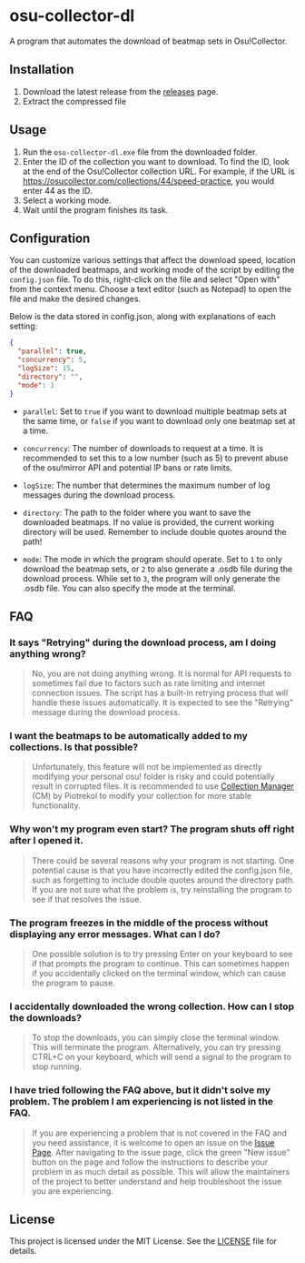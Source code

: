 # osu-collector-dl

A program that automates the download of beatmap sets in Osu!Collector.

## Installation

1. Download the latest release from the [releases](https://github.com/roogue/osu-collector-dl/releases) page.
2. Extract the compressed file

## Usage

1. Run the `osu-collector-dl.exe` file from the downloaded folder.
2. Enter the ID of the collection you want to download. To find the ID, look at the end of the Osu!Collector collection URL. For example, if the URL is https://osucollector.com/collections/44/speed-practice, you would enter 44 as the ID.
3. Select a working mode.
4. Wait until the program finishes its task.

## Configuration

You can customize various settings that affect the download speed, location of the downloaded beatmaps, and working mode of the script by editing the `config.json` file. To do this, right-click on the file and select "Open with" from the context menu. Choose a text editor (such as Notepad) to open the file and make the desired changes.

Below is the data stored in config.json, along with explanations of each setting:

```json
{
  "parallel": true,
  "concurrency": 5,
  "logSize": 15,
  "directory": "",
  "mode": 1
}
```

- `parallel`: Set to `true` if you want to download multiple beatmap sets at the same time, or `false` if you want to download only one beatmap set at a time.

- `concurrency`: The number of downloads to request at a time. It is recommended to set this to a low number (such as 5) to prevent abuse of the osu!mirror API and potential IP bans or rate limits.

- `logSize`: The number that determines the maximum number of log messages during the download process.

- `directory`: The path to the folder where you want to save the downloaded beatmaps. If no value is provided, the current working directory will be used. Remember to include double quotes around the path!

- `mode`: The mode in which the program should operate. Set to `1` to only download the beatmap sets, or `2` to also generate a .osdb file during the download process. While set to `3`, the program will only generate the .osdb file. You can also specify the mode at the terminal.

## FAQ

### It says "Retrying" during the download process, am I doing anything wrong?

> No, you are not doing anything wrong. It is normal for API requests to sometimes fail due to factors such as rate limiting and internet connection issues. The script has a built-in retrying process that will handle these issues automatically. It is expected to see the "Retrying" message during the download process.

### I want the beatmaps to be automatically added to my collections. Is that possible?

> Unfortunately, this feature will not be implemented as directly modifying your personal osu! folder is risky and could potentially result in corrupted files. It is recommended to use [Collection Manager](https://github.com/Piotrekol/CollectionManager) (CM) by Piotrekol to modify your collection for more stable functionality.

### Why won't my program even start? The program shuts off right after I opened it.

> There could be several reasons why your program is not starting. One potential cause is that you have incorrectly edited the config.json file, such as forgetting to include double quotes around the directory path. If you are not sure what the problem is, try reinstalling the program to see if that resolves the issue.

### The program freezes in the middle of the process without displaying any error messages. What can I do?

> One possible solution is to try pressing Enter on your keyboard to see if that prompts the program to continue. This can sometimes happen if you accidentally clicked on the terminal window, which can cause the program to pause.

### I accidentally downloaded the wrong collection. How can I stop the downloads?

> To stop the downloads, you can simply close the terminal window. This will terminate the program. Alternatively, you can try pressing CTRL+C on your keyboard, which will send a signal to the program to stop running.

### I have tried following the FAQ above, but it didn't solve my problem. The problem I am experiencing is not listed in the FAQ.

> If you are experiencing a problem that is not covered in the FAQ and you need assistance, it is welcome to open an issue on the [Issue Page](https://github.com/roogue/osu-collector-dl/issues). After navigating to the issue page, click the green "New issue" button on the page and follow the instructions to describe your problem in as much detail as possible. This will allow the maintainers of the project to better understand and help troubleshoot the issue you are experiencing.

## License

This project is licensed under the MIT License. See the [LICENSE](https://choosealicense.com/licenses/mit/) file for details.
